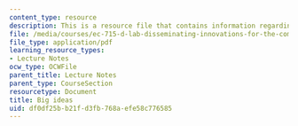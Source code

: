 ```yaml
---
content_type: resource
description: This is a resource file that contains information regarding big ideas.
file: /media/courses/ec-715-d-lab-disseminating-innovations-for-the-common-good-spring-2007/df0df25bb21fd3fb768aefe58c776585_MITEC_715S07_notes01.pdf
file_type: application/pdf
learning_resource_types:
- Lecture Notes
ocw_type: OCWFile
parent_title: Lecture Notes
parent_type: CourseSection
resourcetype: Document
title: Big ideas
uid: df0df25b-b21f-d3fb-768a-efe58c776585
---
```

